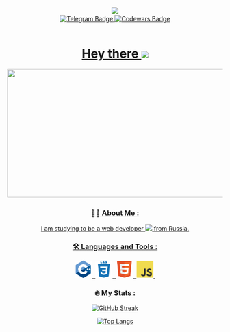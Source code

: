 <div id="header" align="center">
  <img src="https://i.giphy.com/media/v1.Y2lkPTc5MGI3NjExc3NsMHVxeXo4cG92YzZzYjgyMjR3ODQ2M2tmeGJpZnczZzM4bzJ2YyZlcD12MV9pbnRlcm5hbF9naWZfYnlfaWQmY3Q9cw/3kPDmoWdBpQPNhCnUG/giphy.gif"
    </div>
  <div id="badges">
    <a href="https://t.me/NoCyberAttack">
  <img src="https://img.shields.io/badge/Telegram-purple?style=for-the-badge&logo=Telegram&logoColor=white" alt="Telegram Badge"/>
    </a>
    <a href="https://www.codewars.com/users/IsMirakl">
      <img src="https://img.shields.io/badge/Codewars-red?style=for-the-badge&logo=Codewars&logoColor=white" alt="Codewars Badge"/>
</div>
      <img src="https://komarev.com/ghpvc/?username=IsMirakl&style=flat-square&color=blue" alt=""/>
      <h1>
  Hey there
  <img src="https://media.giphy.com/media/hvRJCLFzcasrR4ia7z/giphy.gif" width="30px"/>
</h1>
      <div align="center">
  <img src="https://media.giphy.com/media/dWesBcTLavkZuG35MI/giphy.gif" width="600" height="300"/>
</div>
      
### :woman_technologist: About Me :

I am studying to be a web developer <img src="https://media.giphy.com/media/WUlplcMpOCEmTGBtBW/giphy.gif" width="30"> from Russia.

### :hammer_and_wrench: Languages and Tools :


        
<div>
  <img src="https://github.com/devicons/devicon/blob/master/icons/cplusplus/cplusplus-original.svg" title="C++" alt="C++" width="40" height="40"/>&nbsp;
  <img src="https://github.com/devicons/devicon/blob/master/icons/css3/css3-plain-wordmark.svg"  title="CSS3" alt="CSS" width="40" height="40"/>&nbsp;
  <img src="https://github.com/devicons/devicon/blob/master/icons/html5/html5-original.svg" title="HTML5" alt="HTML" width="40" height="40"/>&nbsp;
  <img src="https://github.com/devicons/devicon/blob/master/icons/javascript/javascript-original.svg" title="JavaScript" alt="JavaScript" width="40" height="40"/>&nbsp;
</div>

### :fire: My Stats :
[![GitHub Streak](http://github-readme-streak-stats.herokuapp.com?user=IsMirakl&theme=dark&background=000000)](https://git.io/streak-stats)


[![Top Langs](https://github-readme-stats.vercel.app/api/top-langs/?username=IsMirakl&layout=compact&theme=vision-friendly-dark)](https://github.com/anuraghazra/github-readme-stats)


<!--
**IsMirakl/IsMirakl** is a ✨ _special_ ✨ repository because its `README.md` (this file) appears on your GitHub profile.

Here are some ideas to get you started:

- 🔭 I’m currently working on ...
- 🌱 I’m currently learning ...
- 👯 I’m looking to collaborate on ...
- 🤔 I’m looking for help with ...
- 💬 Ask me about ...
- 📫 How to reach me: ...
- 😄 Pronouns: ...
- ⚡ Fun fact: ...
-->
